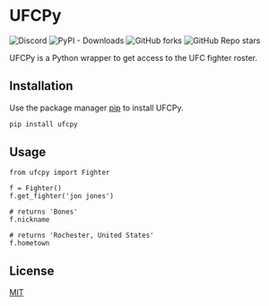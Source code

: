 # UFCPy

![Discord](https://img.shields.io/discord/797127174141378571?label=SERVER&logo=discord&style=for-the-badge) ![PyPI - Downloads](https://img.shields.io/pypi/dw/ufcpy?logo=pypi&style=for-the-badge) ![GitHub forks](https://img.shields.io/github/forks/YoungTrep/ufcpy?color=green&logo=github&style=for-the-badge) ![GitHub Repo stars](https://img.shields.io/github/stars/YoungTrep/ufcpy?color=lime%20green&label=STARS&logo=github&style=for-the-badge)

UFCPy is a Python wrapper to get access to the UFC fighter roster. 

## Installation

Use the package manager [pip](https://pypi.org) to install UFCPy.

```bash
pip install ufcpy
```

## Usage

```
from ufcpy import Fighter

f = Fighter()
f.get_fighter('jon jones')

# returns 'Bones'
f.nickname

# returns 'Rochester, United States'
f.hometown
```

## License
[MIT](https://choosealicense.com/licenses/mit/)
